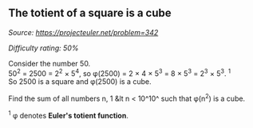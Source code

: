 The totient of a square is a cube
---------------------------------

*Source: https://projecteuler.net/problem=342*


*Difficulty rating: 50%*

Consider the number 50.\
 50<sup>2</sup> = 2500 = 2<sup>2</sup> × 5<sup>4</sup>, so φ(2500) = 2 × 4 × 5<sup>3</sup> = 8 × 5<sup>3</sup> = 2<sup>3</sup>
× 5<sup>3</sup>. <sup>1</sup>\
 So 2500 is a square and φ(2500) is a cube.

Find the sum of all numbers n, 1 &lt n \< 10^10^ such that φ(n<sup>2</sup>) is a
cube.

<sup>1</sup> φ denotes **Euler's totient function**.
